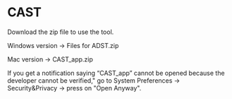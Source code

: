 # CAST
Download the zip file to use the tool.

Windows version -> Files for ADST.zip

Mac version -> CAST_app.zip

If you get a notification saying “CAST_app” cannot be opened because the developer cannot be verified," go to System Preferences -> Security&Privacy -> press on "Open Anyway".
